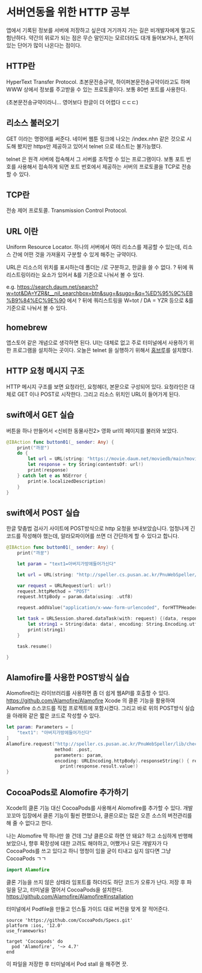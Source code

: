 # 서버연동을 위한 HTTP 공부


앱에서 기록된 정보를 서버에 저장하고 싶은데 거기까지 가는 길은 비개발자에게 멀고도 험난하다. 약간의 위로가 되는 점은 무슨 말인지는 모르더라도 대개 들어보거나, 본적이 있는 단어가 많이 나온다는 점이다.


## HTTP란
HyperText Transfer Protocol.
초본문전송규약, 하이퍼본문전송규약이라고도 하며 WWW 상에서 정보를 주고받을 수 있는 프로토콜이다. 보통 80번 포트를 사용한다.


(초본문전송규약이라니... 영어보다 한글이 더 어렵다 ㄷㄷㄷ)


## 리소스 불러오기
GET 이라는 명령어를 써준다. 네이버 웹툰 링크에 나오는 /index.nhn 같은 것으로 시도해 봤지만 https만 제공하고 있어서 telnet 으로 테스트는 불가능했다.

telnet 은 원격 서버에 접속해서 그 서버를 조작할 수 있는 프로그램이다. 보통 포트 번호를 사용해서 접속하게 되면 포트 번호에서 제공하는 서버의 프로토콜을 TCP로 전송할 수 있다.


## TCP란
전송 제어 프로토콜. Transmission Control Protocol.


## URL 이란
Uniform Resource Locator. 하나의 서버에서 여러 리소스를 제공할 수 있는데, 리소스 간에 어떤 것을 가져올지 구분할 수 있게 해주는 규약이다.

URL은 리소스의 위치를 표시하는데 폴더는 /로 구분하고, 한글을 쓸 수 없다.
? 뒤에 쿼리스트링이라는 요소가 있어서 &를 기준으로 나눠서 볼 수 있다.

e.g. https://search.daum.net/search?w=tot&DA=YZR&t__nil_searchbox=btn&sug=&sugo=&q=%ED%95%9C%EB%B9%84%EC%9E%90 에서 ? 뒤에 쿼리스트링을
W=tot / DA = YZR 등으로 &를 기준으로 나눠서 볼 수 있다.


## homebrew
앱스토어 같은 개념으로 생각하면 된다. UI는 대체로 없고 주로 터미널에서 사용하기 위한 프로그램을 설치하는 곳이다. 오늘은 telnet 을 실행하기 위해서 [홈브루](https://brew.sh)를 설치했다.


## HTTP 요청 메시지 구조

HTTP 메시지 구조를 보면 요청라인, 요청헤더, 본문으로 구성되어 있다.
요청라인은 대체로 GET 이나 POST로 시작한다. 그리고 리소스 위치인 URL이 들어가게 된다.


## swift에서 GET 실습
버튼을 하나 만들어서 <신비한 동물사전2> 영화 url의 페이지를 불러와 보았다.

```swift
@IBAction func button01(_ sender: Any) {
    print("까꿍")
    do {
        let url = URL(string: "https://movie.daum.net/moviedb/main?movieId=111490")
        let response = try String(contentsOf: url!)
        print(response)
    } catch let e as NSError {
        print(e.localizedDescription)
    }
}
```


## swift에서 POST 실습

한글 맞춤법 검사기 사이트에 POST방식으로 http 요청을 보내보았습니다.
엄청나게 긴 코드를 작성해야 했는데, 알라모파이어를 쓰면 더 간단하게 할 수 있다고 합니다.

```swift
@IBAction func button01(_ sender: Any) {
    print("까꿍")

    let param = "text1=아버지가방에들어가신다"

    let url = URL(string: "http://speller.cs.pusan.ac.kr/PnuWebSpeller/lib/check.asp")

    var request = URLRequest(url: url!)
    request.httpMethod = "POST"
    request.httpBody = param.data(using: .utf8)

    request.addValue("application/x-www-form-urlencoded", forHTTPHeaderField: "Content-Type")

    let task = URLSession.shared.dataTask(with: request) {(data, response, error) in
        let string1 = String(data: data!, encoding: String.Encoding.utf8)
        print(string1)
    }

    task.resume()

}
```


## Alamofire를 사용한 POST방식 실습

Alomofire라는 라이브러리를 사용하면 좀 더 쉽게 웹API를 호출할 수 있다.
https://github.com/Alamofire/Alamofire
Xcode 의 클론 기능을 활용하여 Alamofire 소스코드를 직접 프로젝트에 포함시켰다.
그리고 바로 위의 POST방식 실습을 아래와 같은 짧은 코드로 작성할 수 있다.

```swift
let param: Parameters = [
    "text1": "아버지가방에들어가신다"
]
Alamofire.request("http://speller.cs.pusan.ac.kr/PnuWebSpeller/lib/check.asp",
                  method: .post,
                  parameters: param,
                  encoding: URLEncoding.httpBody).responseString() { response in
                    print(response.result.value!)
}
```


## CocoaPods로 Alomofire 추가하기

Xcode의 클론 기능 대신 CocoaPods를 사용해서 Alomofire를 추가할 수 있다.
개발꼬꼬마 입장에서 클론 기능이 훨씬 편했으나,
클론으로는 많은 오픈 소스의 버전관리를 해 줄 수 없다고 한다.


나는 Alomofire 딱 하나만 쓸 건데 그냥 클론으로 하면 안 돼요? 하고
소심하게 반행해 보았으나, 향후 확장성에 대한 고려도 해야하고,
어쨌거나 모든 개발자가 다 CocoaPods를 쓰고 있다고 하니 멍청이 임을 굳이 티내고 싶지 않다면 그냥 CocoaPods ㄱㄱ

```swift
import Alamofire
```
클론 기능을 쓰지 않은 상태라 임포트를 하더라도  하단 코드가 오류가 난다.
저장 후 파일을 닫고, 터미널을 열어서 CocoaPods을 설치한다.
https://github.com/Alamofire/Alamofire#installation

터미널에서 Podfile을 만들고 인스톨 가이드 대로 버전을 맞게 잘 적어준다.
```
source 'https://github.com/CocoaPods/Specs.git'
platform :ios, '12.0'
use_frameworks!

target 'Cocoapods' do
  pod 'Alamofire', '~> 4.7'
end
```
이 파일을 저장한 후 터미널에서 Pod stall 을 해주면 끗.
